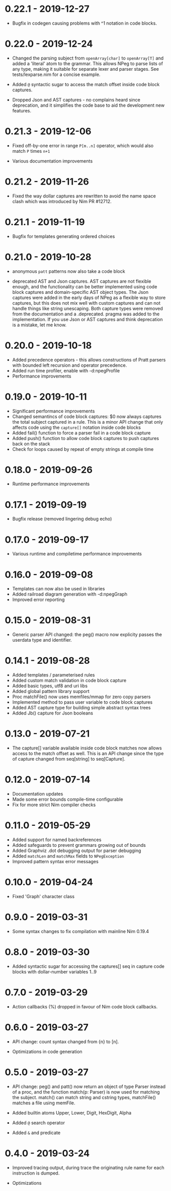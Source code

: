 0.22.1 - 2019-12-27
===================

- Bugfix in codegen causing problems with ^1 notation in code blocks.

0.22.0 - 2019-12-24
===================

- Changed the parsing subject from `openArray[char]` to `openArray[T]` and
  added a 'literal' atom to the grammar. This allows NPeg to parse lists of
  any type, making it suitable for separate lexer and parser stages. See
  tests/lexparse.nim for a concise example.

- Added `@` syntactic sugar to access the match offset inside code block
  captures.

- Dropped Json and AST captures - no complains heard since deprecation, and it
  simplifies the code base to aid the development new features.

0.21.3 - 2019-12-06
===================

- Fixed off-by-one error in range `P[m..n]` operator, which would also match
  `P` times `n+1`

- Various documentation improvements

0.21.2 - 2019-11-26
===================

- Fixed the way dollar captures are rewritten to avoid the name space clash
  which was introduced by Nim PR #12712.

0.21.1 - 2019-11-19
===================

- Bugfix for templates generating ordered choices

0.21.0 - 2019-10-28
===================

- anonymous `patt` patterns now also take a code block

- deprecated AST and Json captures. AST captures are not flexible enough, and
  the functionality can be better implemented using code block captures and
  domain-specific AST object types. The Json captures were added in the early
  days of NPeg as a flexible way to store captures, but this does not mix well
  with custom captures and can not handle things like string unescaping. Both
  capture types were removed from the documentation and a .deprecated. pragma
  was added to the implementation. If you use Json or AST captures and think
  deprecation is a mistake, let me know.

0.20.0 - 2019-10-18
===================

- Added precedence operators - this allows constructions of Pratt parsers with
  bounded left recursion and operator precedence.
- Added run time profiler, enable with -d:npegProfile
- Performance improvements

0.19.0 - 2019-10-11
===================

- Significant performance improvements
- Changed semantincs of code block captures: $0 now always captures the
  total subject captured in a rule. This is a minor API change that only
  affects code using the `capture[]` notation inside code blocks
- Added fail() function to force a parser fail in a code block capture
- Added push() function to allow code block captures to push captures
  back on the stack
- Check for loops caused by repeat of empty strings at compile time

0.18.0 - 2019-09-26
===================

- Runtime performance improvements

0.17.1 - 2019-09-19
===================

- Bugfix release (removed lingering debug echo)

0.17.0 - 2019-09-17
===================

- Various runtime and compiletime performance improvements

0.16.0 - 2019-09-08
===================

- Templates can now also be used in libraries
- Added railroad diagram generation with -d:npegGraph
- Improved error reporting

0.15.0 - 2019-08-31
===================

- Generic parser API changed: the peg() macro now explicity passes the
  userdata type and identifier.

0.14.1 - 2019-08-28
===================

- Added templates / parameterised rules
- Added custom match validation in code block capture
- Added basic types, utf8 and uri libs
- Added global pattern library support
- Proc matchFile() now uses memfiles/mmap for zero copy parsers
- Implemented method to pass user variable to code block captures
- Added AST capture type for building simple abstract syntax trees
- Added Jb() capture for Json booleans

0.13.0 - 2019-07-21
===================

- The capture[] variable available inside code block matches now allows access
  to the match offset as well. This is an API change since the type of capture
  changed from seq[string] to seq[Capture].

0.12.0 - 2019-07-14
===================

- Documentation updates
- Made some error bounds compile-time configurable
- Fix for more strict Nim compiler checks

0.11.0 - 2019-05-29
===================

- Added support for named backreferences
- Added safeguards to prevent grammars growing out of bounds
- Added Graphviz .dot debugging output for parser debugging
- Added `matchLen` and `matchMax` fields to `NPegException`
- Improved pattern syntax error messages

0.10.0 - 2019-04-24
===================

- Fixed 'Graph' character class

0.9.0 - 2019-03-31
==================

- Some syntax changes to fix compilation with mainline Nim 0.19.4

0.8.0 - 2019-03-30
==================

- Added syntactic sugar for accessing the captures[] seq in capture
  code blocks with dollar-number variables $1..$9

0.7.0 - 2019-03-29
==================

- Action callbacks (%) dropped in favour of Nim code block callbacks.

0.6.0 - 2019-03-27
==================

- API change: count syntax changed from {n} to [n].

- Optimizations in code generation

0.5.0 - 2019-03-27
==================

- API change: peg() and patt() now return an object of type Parser
  instead of a proc, and the function match(p: Parser) is now used for
  matching the subject. match() can match string and cstring types, 
  matchFile() matches a file using memFile.

- Added builtin atoms Upper, Lower, Digit, HexDigit, Alpha

- Added `@` search operator

- Added `&` and predicate

0.4.0 - 2019-03-24
==================

- Improved tracing output, during trace the originating rule name
  for each instruction is dumped.

- Optimizations
